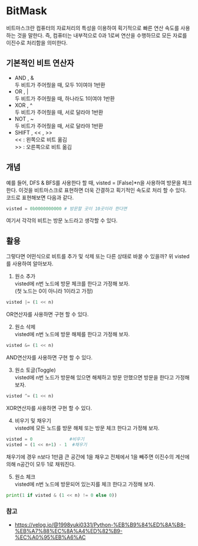 # BitMask
비트마스크란 컴퓨터의 자료처리의 특성을 이용하여 획기적으로 빠른 연산 속도를 사용하는 것을 말한다.
즉, 컴퓨터는 내부적으로 0과 1로써 연산을 수행하므로 모든 자료를 이진수로 처리함을 의미한다. <br>

## 기본적인 비트 연산자
* AND , &<br>
두 비트가 주어줬을 때, 모두 1이여야 1반환
* OR , |<br>
두 비트가 주어줬을 때, 하나라도 1이여야 1반환
* XOR , ^<br>
두 비트가 주어줬을 때, 서로 달라야 1반환
* NOT , ~<br>
두 비트가 주어줬을 때, 서로 달라야 1반환
* SHIFT , << , >><br>
<< : 왼쪽으로 비트 옮김<br>
\>> : 오른쪽으로 비트 옮김

## 개념
예를 들어, DFS & BFS를 사용한다 할 때, visted = [False]*n을 사용하여 방문을 체크한다. 이것을 비트마스크로 표현하면 더욱 간결하고 획기적인 속도로 처리 할 수 있다. 코드로 표현해보면 다음과 같다.
```python
visted = 0b0000000000 # 방문할 곳이 10곳이라 한다면
```
여기서 각각의 비트는 방문 노드라고 생각할 수 있다.

## 활용
그렇다면 어떤식으로 비트를 추가 및 삭제 또는 다른 상태로 바꿀 수 있을까? 위 visted를 사용하여 알아보자. <br>
1. 원소 추가<br>
visted에 n번 노드에 방문 체크를 한다고 가정해 보자. <br>(첫 노드는 0이 아니라 1이라고 가정)
```python
visted |= (1 << n)
```
OR연산자를 사용하면 구현 할 수 있다.<br>

2. 원소 삭제<br>
visted에 n번 노드에 방문 해체를 한다고 가정해 보자. <br>
```python
visted &= (1 << n)
```
AND연산자를 사용하면 구현 할 수 있다.<br>

3. 원소 토글(Toggle)<br>
visted에 n번 노드가 방문해 있으면 해체하고 방문 안했으면 방문을 한다고 가정해 보자. <br>
```python
visted ^= (1 << n)
```
XOR연산자를 사용하면 구현 할 수 있다.

4. 비우기 및 채우기<br>
visted에 모든 노드를 방문 해체 또는 방문 체크 한다고 가정해 보자. <br>
```python
visted = 0              #비우기
visted = (1 << n+1) - 1  #채우기
```
채우기에 경우 n보다 1만큼 큰 공간에 1을 채우고 전체에서 1을 빼주면 이진수의 계산에 의해 n공간이 모두 1로 채워진다.

5. 원소 체크<br>
visted에 n번 노드에 방문되어 있는지를 체크 한다고 가정해 보자. <br>
```python
print(1 if visted & (1 << n) != 0 else 0))
```

### 참고
* https://velog.io/@1998yuki0331/Python-%EB%B9%84%ED%8A%B8-%EB%A7%88%EC%8A%A4%ED%82%B9-%EC%A0%95%EB%A6%AC